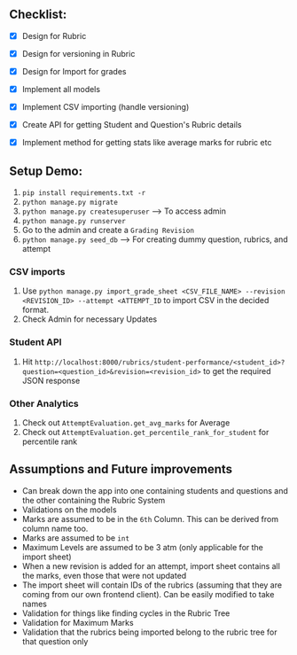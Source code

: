 ## Checklist:
- [x] Design for Rubric
- [x] Design for versioning in Rubric
- [x] Design for Import for grades
- [x] Implement all models
- [x] Implement CSV importing (handle versioning)
- [x] Create API for getting Student and Question's Rubric details
- [x] Implement method for getting stats like average marks for rubric etc


## Setup Demo:
1. `pip install requirements.txt -r`
2. `python manage.py migrate`
3. `python manage.py createsuperuser` --> To access admin
4. `python manage.py runserver`
5. Go to the admin and create a `Grading Revision`
6. `python manage.py seed_db` --> For creating dummy question, rubrics, and attempt

### CSV imports
1. Use `python manage.py import_grade_sheet <CSV_FILE_NAME> --revision <REVISION_ID> --attempt <ATTEMPT_ID` to import 
CSV in the decided format. 
2. Check Admin for necessary Updates

### Student API
1. Hit `http://localhost:8000/rubrics/student-performance/<student_id>?question=<question_id>&revision=<revision_id>` 
to get the required JSON response

### Other Analytics
1. Check out `AttemptEvaluation.get_avg_marks` for Average
2. Check out `AttemptEvaluation.get_percentile_rank_for_student` for percentile rank


## Assumptions and Future improvements
- Can break down the app into one containing students and questions and the other containing the Rubric System
- Validations on the models
- Marks are assumed to be in the `6th` Column. This can be derived from column name too.
- Marks are assumed to be `int`
- Maximum Levels are assumed to be 3 atm (only applicable for the import sheet)
- When a new revision is added for an attempt, import sheet contains all the marks, even those that were not updated
- The import sheet will contain IDs of the rubrics (assuming that they are coming from our own frontend client). Can be 
easily modified to take names
- Validation for things like finding cycles in the Rubric Tree
- Validation for Maximum Marks
- Validation that the rubrics being imported belong to the rubric tree for that question only
